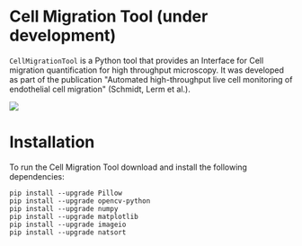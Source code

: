 # Cell Migration Tool (under development)

`CellMigrationTool` is a Python tool that provides an Interface for Cell migration quantification for high throughput microscopy. It was developed as part of the publication "Automated high-throughput live cell monitoring of endothelial cell migration" (Schmidt, Lerm et al.). 

![](https://github.com/DomiLerm/CellMigrationTool/blob/master/test_imgs/high_migration/RFP/migrationprogressB2.gif)

# Installation

To run the Cell Migration Tool download and install the following dependencies:

```
pip install --upgrade Pillow
pip install --upgrade opencv-python
pip install --upgrade numpy
pip install --upgrade matplotlib
pip install --upgrade imageio
pip install --upgrade natsort
```